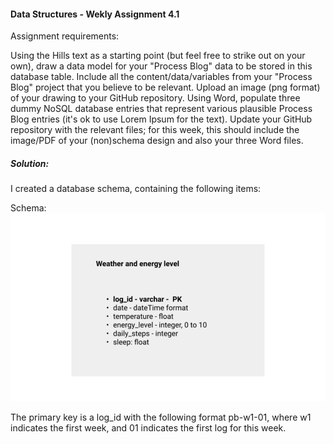#### Data Structures - Wekly Assignment 4.1

Assignment requirements:

Using the Hills text as a starting point (but feel free to strike out on your own), draw a data model for your "Process Blog" data to be stored in this database table. Include all the content/data/variables from your "Process Blog" project that you believe to be relevant. Upload an image (png format) of your drawing to your GitHub repository.
Using Word, populate three dummy NoSQL database entries that represent various plausible Process Blog entries (it's ok to use Lorem Ipsum for the text). Update your GitHub repository with the relevant files; for this week, this should include the image/PDF of your (non)schema design and also your three Word files.

##### Solution:
I created a database schema, containing the following items:

Schema:
![](nosql_db.png)

The primary key is a log_id with the following format pb-w1-01, where w1 indicates the first week, and 01 indicates the first log for this week.